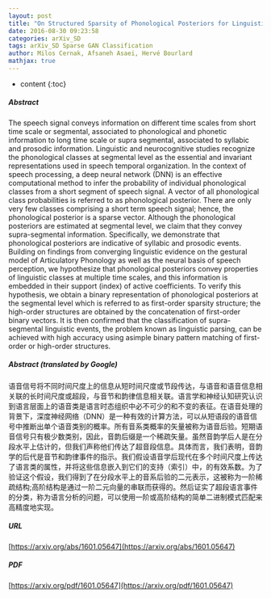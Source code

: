 ```yaml
---
layout: post
title: "On Structured Sparsity of Phonological Posteriors for Linguistic Parsing"
date: 2016-08-30 09:23:58
categories: arXiv_SD
tags: arXiv_SD Sparse GAN Classification
author: Milos Cernak, Afsaneh Asaei, Hervé Bourlard
mathjax: true
---
```


* content
{:toc}

##### Abstract
The speech signal conveys information on different time scales from short time scale or segmental, associated to phonological and phonetic information to long time scale or supra segmental, associated to syllabic and prosodic information. Linguistic and neurocognitive studies recognize the phonological classes at segmental level as the essential and invariant representations used in speech temporal organization. In the context of speech processing, a deep neural network (DNN) is an effective computational method to infer the probability of individual phonological classes from a short segment of speech signal. A vector of all phonological class probabilities is referred to as phonological posterior. There are only very few classes comprising a short term speech signal; hence, the phonological posterior is a sparse vector. Although the phonological posteriors are estimated at segmental level, we claim that they convey supra-segmental information. Specifically, we demonstrate that phonological posteriors are indicative of syllabic and prosodic events. Building on findings from converging linguistic evidence on the gestural model of Articulatory Phonology as well as the neural basis of speech perception, we hypothesize that phonological posteriors convey properties of linguistic classes at multiple time scales, and this information is embedded in their support (index) of active coefficients. To verify this hypothesis, we obtain a binary representation of phonological posteriors at the segmental level which is referred to as first-order sparsity structure; the high-order structures are obtained by the concatenation of first-order binary vectors. It is then confirmed that the classification of supra-segmental linguistic events, the problem known as linguistic parsing, can be achieved with high accuracy using asimple binary pattern matching of first-order or high-order structures.

##### Abstract (translated by Google)
语音信号将不同时间尺度上的信息从短时间尺度或节段传达，与语音和语音信息相关联的长时间尺度或超段，与音节和韵律信息相关联。语言学和神经认知研究认识到语言层面上的语音类是语言时态组织中必不可少的和不变的表征。在语音处理的背景下，深度神经网络（DNN）是一种有效的计算方法，可以从短语段的语音信号中推断出单个语音类别的概率。所有音系类概率的矢量被称为语音后验。短期语音信号只有极少数类别，因此，音韵后缀是一个稀疏矢量。虽然音韵学后人是在分段水平上估计的，但我们声称他们传达了超音段信息。具体而言，我们表明，音韵学的后代是音节和韵律事件的指示。我们假设语音学后现代在多个时间尺度上传达了语言类的属性，并将这些信息嵌入到它们的支持（索引）中，的有效系数。为了验证这个假设，我们得到了在分段水平上的音系后验的二元表示，这被称为一阶稀疏结构;高阶结构是通过一阶二元向量的串联而获得的。然后证实了超段语言事件的分类，称为语言分析的问题，可以使用一阶或高阶结构的简单二进制模式匹配来高精度地实现。

##### URL
[https://arxiv.org/abs/1601.05647](https://arxiv.org/abs/1601.05647)

##### PDF
[https://arxiv.org/pdf/1601.05647](https://arxiv.org/pdf/1601.05647)


